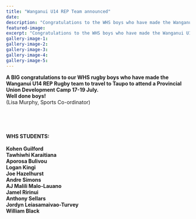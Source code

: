 ```yaml
---
title: "Wanganui U14 REP Team announced"
date: 
description: "Congratulations to the WHS boys who have made the Wanganui U14 Rugby team..."
featured-image: 
excerpt: "Congratulations to the WHS boys who have made the Wanganui U14 Rugby team."
gallery-image-1: 
gallery-image-2: 
gallery-image-3: 
gallery-image-4: 
gallery-image-5: 
---
```


<p><strong>A BIG congratulations to our WHS rugby boys who have made the Wanganui U14 REP Rugby team to travel to Taupo to attend a Provincial Union Development Camp 17-19 July. <br />Well done boys!<br /></strong>(Lisa Murphy, Sports Co-ordinator)</p>
<p>&nbsp; &nbsp;</p>
<p>&nbsp;</p>
<p><strong><span><strong>WHS STUDENTS:<br /><br />Kohen Guilford</strong><br /><strong>Tawhiwhi Karaitiana</strong><br /><strong>Aporosa Bulivou</strong><br /><strong>Logan Kingi</strong><br />Joe Hazelhurst<br /><strong><span>Andre Simons</span></strong><br /><strong><span>AJ Malili Malo-Lauano</span></strong><br /><strong><span>Jamel Ririnui</span></strong><br /><strong><span>Anthony Sellars</span></strong><br /><strong><span>Jordyn Leiasamaivao-Turvey</span></strong><br /><strong><span>William Black</span></strong></span></strong></p>

